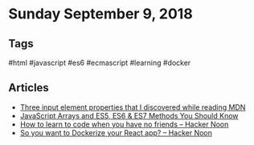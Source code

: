 
# Sunday September 9, 2018

## Tags

\#html \#javascript \#es6 \#ecmascript \#learning \#docker

## Articles

- [Three input element properties that I discovered while reading MDN](https://hackernoon.com/three-input-element-properties-that-i-discovered-while-reading-mdn-662ee0b4f17c)
- [JavaScript Arrays and ES5, ES6 & ES7 Methods You Should Know](https://hackernoon.com/javascript-arrays-and-es5-es6-es7-methods-you-should-know-81b818bb1a2e)
- [How to learn to code when you have no friends – Hacker Noon](https://hackernoon.com/how-to-learn-to-code-when-you-have-no-friends-3ae0dcdc7644)
- [So you want to Dockerize your React app? – Hacker Noon](https://hackernoon.com/so-you-want-to-dockerize-your-react-app-64fbbb74c217)
